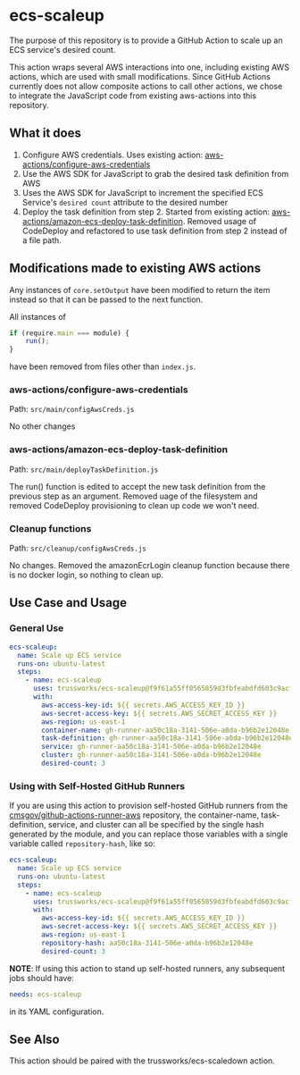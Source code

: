 # ecs-scaleup

The purpose of this repository is to provide a GitHub Action to
scale up an ECS service's desired count.

This action wraps several AWS interactions into one, including existing AWS actions,
which are used with small modifications.
Since GitHub Actions currently does not allow
 composite actions to call other actions,
  we chose to integrate the JavaScript code
   from existing aws-actions into this repository.

## What it does

1. Configure AWS credentials. Uses existing action:
 [aws-actions/configure-aws-credentials](https://github.com/aws-actions/configure-aws-credentials)
2. Use the AWS SDK for JavaScript to grab the desired task definition from AWS
3. Uses the AWS SDK for JavaScript to increment the specified ECS Service's
`desired count` attribute to the desired number
4. Deploy the task definition from step 2. Started from existing action: [aws-actions/amazon-ecs-deploy-task-definition](https://github.com/aws-actions/amazon-ecs-deploy-task-definition). Removed usage of CodeDeploy and refactored to use task definition from step 2 instead of a file path.

## Modifications made to existing AWS actions

Any instances of `core.setOutput` have been modified to return
 the item instead so that it can be passed to the next function.

All instances of

```js
if (require.main === module) {
    run();
}
```

have been removed from files other than `index.js`.

### aws-actions/configure-aws-credentials

Path: `src/main/configAwsCreds.js`

No other changes

### aws-actions/amazon-ecs-deploy-task-definition

Path: `src/main/deployTaskDefinition.js`

The run() function is edited to accept the new task definition from
 the previous step as an argument. Removed uage of the filesystem and removed CodeDeploy provisioning to clean up code we won't need.

### Cleanup functions

Path: `src/cleanup/configAwsCreds.js`

No changes. Removed the amazonEcrLogin cleanup function because there is no docker login, so nothing to clean up.

## Use Case and Usage

### General Use

```yaml
ecs-scaleup:
  name: Scale up ECS service
  runs-on: ubuntu-latest
  steps:
    - name: ecs-scaleup
      uses: trussworks/ecs-scaleup@f9f61a55ff0565859d3fbfeabdfd603c9acf3387
      with:
        aws-access-key-id: ${{ secrets.AWS_ACCESS_KEY_ID }}
        aws-secret-access-key: ${{ secrets.AWS_SECRET_ACCESS_KEY }}
        aws-region: us-east-1
        container-name: gh-runner-aa50c18a-3141-506e-a0da-b96b2e12048e
        task-definition: gh-runner-aa50c18a-3141-506e-a0da-b96b2e12048e
        service: gh-runner-aa50c18a-3141-506e-a0da-b96b2e12048e
        cluster: gh-runner-aa50c18a-3141-506e-a0da-b96b2e12048e
        desired-count: 3
```

### Using with Self-Hosted GitHub Runners

If you are using this action to provision self-hosted GitHub runners from the [cmsgov/github-actions-runner-aws](https://github.com/CMSgov/github-actions-runner-aws) repository, the container-name, task-definition, service, and cluster can all be specified by the single hash generated by the module, and you can replace those variables with a single variable called `repository-hash`, like so:

```yaml
ecs-scaleup:
  name: Scale up ECS service
  runs-on: ubuntu-latest
  steps:
    - name: ecs-scaleup
      uses: trussworks/ecs-scaleup@f9f61a55ff0565859d3fbfeabdfd603c9acf3387
      with:
        aws-access-key-id: ${{ secrets.AWS_ACCESS_KEY_ID }}
        aws-secret-access-key: ${{ secrets.AWS_SECRET_ACCESS_KEY }}
        aws-region: us-east-1
        repository-hash: aa50c18a-3141-506e-a0da-b96b2e12048e
        desired-count: 3
```

**NOTE**: If using this action to stand up self-hosted runners,
 any subsequent jobs should have:

```yaml
needs: ecs-scaleup
```

in its YAML configuration.

## See Also

This action should be paired with the trussworks/ecs-scaledown action.
